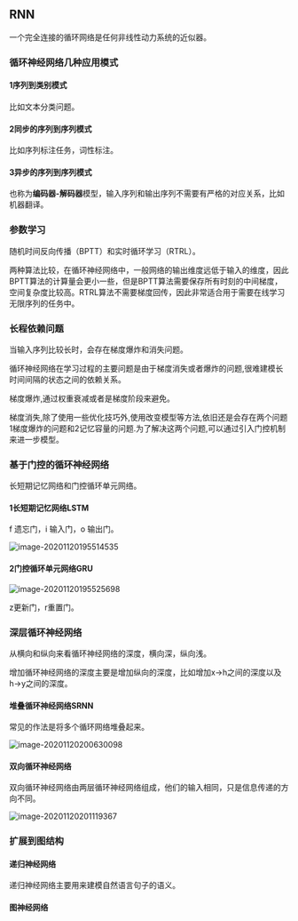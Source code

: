 ## RNN

一个完全连接的循环网络是任何非线性动力系统的近似器。

### 循环神经网络几种应用模式

#### 1序列到类别模式

 比如文本分类问题。

#### 2同步的序列到序列模式

比如序列标注任务，词性标注。

#### 3异步的序列到序列模式

也称为**编码器-解码器**模型，输入序列和输出序列不需要有严格的对应关系，比如机器翻译。
### 参数学习

随机时间反向传播（BPTT）和实时循环学习（RTRL）。

两种算法比较，在循环神经网络中，一般网络的输出维度远低于输入的维度，因此BPTT算法的计算量会更小一些，但是BPTT算法需要保存所有时刻的中间梯度，空间复杂度比较高。RTRL算法不需要梯度回传，因此非常适合用于需要在线学习无限序列的任务中。

### 长程依赖问题
当输入序列比较长时，会存在梯度爆炸和消失问题。

循环神经网络在学习过程的主要问题是由于梯度消失或者爆炸的问题,很难建模长时间间隔的状态之间的依赖关系。

梯度爆炸,通过权重衰减或者是梯度阶段来避免。

梯度消失,除了使用一些优化技巧外,使用改变模型等方法,依旧还是会存在两个问题1梯度爆炸的问题和2记忆容量的问题.为了解决这两个问题,可以通过引入门控机制来进一步模型。

### 基于门控的循环神经网络
长短期记忆网络和门控循环单元网络。

#### 1长短期记忆网络LSTM

f 遗忘门，i 输入门，o 输出门。

![image-20201120195514535](C:\Users\shanj\AppData\Roaming\Typora\typora-user-images\image-20201120195514535.png)

#### 2门控循环单元网络GRU

![image-20201120195525698](C:\Users\shanj\AppData\Roaming\Typora\typora-user-images\image-20201120195525698.png)

z更新门，r重置门。

### 深层循环神经网络

从横向和纵向来看循环神经网络的深度，横向深，纵向浅。

增加循环神经网络的深度主要是增加纵向的深度，比如增加x->h之间的深度以及h->y之间的深度。

#### 堆叠循环神经网络SRNN

常见的作法是将多个循环网络堆叠起来。

![image-20201120200630098](C:\Users\shanj\AppData\Roaming\Typora\typora-user-images\image-20201120200630098.png)

#### 双向循环神经网络

双向循环神经网络由两层循环神经网络组成，他们的输入相同，只是信息传递的方向不同。

![image-20201120201119367](C:\Users\shanj\AppData\Roaming\Typora\typora-user-images\image-20201120201119367.png)

### 扩展到图结构

#### 递归神经网络

递归神经网络主要用来建模自然语言句子的语义。

#### 图神经网络

